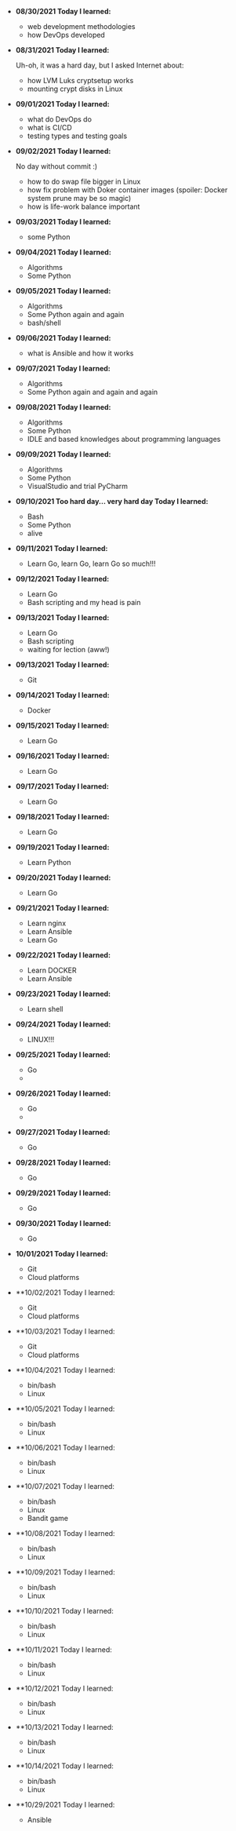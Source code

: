 

* **08/30/2021
    Today I learned:**
    * web development methodologies
    * how DevOps developed

* **08/31/2021
    Today I learned:**
    
    Uh-oh, it was a hard day, but I asked Internet about:
    * how LVM Luks cryptsetup works
    * mounting crypt disks in Linux

* **09/01/2021
    Today I learned:**
    
    * what do DevOps do
    * what is CI/CD
    * testing types and testing goals

* **09/02/2021
    Today I learned:**

    No day without commit :)
    * how to do swap file bigger in Linux
    * how fix problem with Doker container images (spoiler: Docker system prune may be so magic)
    * how is life-work balance important

* **09/03/2021
    Today I learned:**

    * some Python

* **09/04/2021
    Today I learned:**

    * Algorithms
    * Some Python 

* **09/05/2021
    Today I learned:**

    * Algorithms
    * Some Python again and again
    * bash/shell

* **09/06/2021
    Today I learned:**

    * what is Ansible and how it works
    
* **09/07/2021
    Today I learned:**

    * Algorithms
    * Some Python again and again and again

* **09/08/2021
    Today I learned:**

    * Algorithms
    * Some Python 
    * IDLE and based knowledges about programming languages

* **09/09/2021
    Today I learned:**

    * Algorithms
    * Some Python 
    * VisualStudio and trial PyCharm

* **09/10/2021
    Too hard day... very hard day
    Today I learned:**

    * Bash
    * Some Python 
    * alive

* **09/11/2021
    Today I learned:**

    * Learn Go, learn Go, learn Go so much!!!

* **09/12/2021
    Today I learned:**

    * Learn Go
    * Bash scripting and my head is pain

* **09/13/2021
    Today I learned:**

    * Learn Go
    * Bash scripting 
    * waiting for lection (aww!)

* **09/13/2021
    Today I learned:**

    * Git
 
 * **09/14/2021
    Today I learned:**

    * Docker

* **09/15/2021
    Today I learned:**

    * Learn Go

* **09/16/2021
    Today I learned:**

    * Learn Go

* **09/17/2021
    Today I learned:**

    * Learn Go

* **09/18/2021
    Today I learned:**

    * Learn Go

* **09/19/2021
    Today I learned:**

    * Learn Python


* **09/20/2021
    Today I learned:**

    * Learn Go

* **09/21/2021
    Today I learned:**

    * Learn nginx
    * Learn Ansible
    * Learn Go

* **09/22/2021
    Today I learned:**

    * Learn DOCKER
    * Learn Ansible
   
* **09/23/2021
    Today I learned:**

    * Learn shell

* **09/24/2021
    Today I learned:**

    * LINUX!!!

* **09/25/2021
    Today I learned:**

    * Go 
    * 
* **09/26/2021
    Today I learned:**

    * Go
    *  
* **09/27/2021
    Today I learned:**

    * Go 

* **09/28/2021
    Today I learned:**

    * Go 

* **09/29/2021
    Today I learned:**

    * Go 

* **09/30/2021
    Today I learned:**

    * Go 


* **10/01/2021
    Today I learned:**

    * Git
    * Cloud platforms 

* **10/02/2021 
    Today I learned:

    * Git
    * Cloud platforms

* **10/03/2021 
    Today I learned:

    * Git
    * Cloud platforms

* **10/04/2021 
    Today I learned:

    * bin/bash
    * Linux

* **10/05/2021 
    Today I learned:

    * bin/bash
    * Linux

* **10/06/2021 
    Today I learned:

    * bin/bash
    * Linux

* **10/07/2021 
    Today I learned:

    * bin/bash
    * Linux
    * Bandit game

* **10/08/2021 
    Today I learned:

    * bin/bash
    * Linux

* **10/09/2021 
    Today I learned:

    * bin/bash
    * Linux

* **10/10/2021 
    Today I learned:

    * bin/bash
    * Linux

* **10/11/2021 
    Today I learned:

    * bin/bash
    * Linux

* **10/12/2021 
    Today I learned:

    * bin/bash
    * Linux

* **10/13/2021 
    Today I learned:

    * bin/bash
    * Linux

* **10/14/2021 
    Today I learned:

    * bin/bash
    * Linux

* **10/29/2021 
    Today I learned:

    * Ansible
